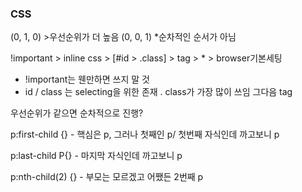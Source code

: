 ### CSS

(0, 1, 0) >우선순위가 더 높음  (0, 0, 1)   *순차적인 순서가 아님

!important > inline css > [#id > .class] > tag > * > browser기본세팅

* !important는 웬만하면 쓰지 말 것
* id / class 는 selecting을 위한 존재 . class가 가장 많이 쓰임 그다음 tag



우선순위가 같으면 순차적으로 진행?



p:first-child {}    - 핵심은 p, 그러나 첫째인 p/ 첫번째 자식인데 까고보니 p

p:last-child P{}   - 마지막 자식인데 까고보니 p

p:nth-child(2) {}   - 부모는 모르겠고 어쨌든 2번째 p

